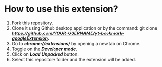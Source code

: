 # How to use this extension?

1. Fork this repository.
2. Clone it using Github desktop application or by the command: git clone ***https://github.com/YOUR-USERNAME/yt-bookmark-googleExtension.***
3. Go to **_chrome://extensions/_** by opening a new tab on Chrome.
4. Toggle on the **_Developer mode_**.
5. Click on **_Load Unpacked_** button.
6. Select this repository folder and the extension will be added.


